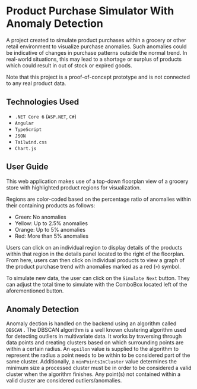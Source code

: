 # Product Purchase Simulator With Anomaly Detection

A project created to simulate product purchases within a grocery or other retail environment to visualize purchase anomalies. Such anomalies could be indicative of changes in purchase patterns outside the normal trend. In real-world situations, this may lead to a shortage or surplus of products which could result in out of stock or expired goods.

Note that this project is a proof-of-concept prototype and is not connected to any real product data.

## Technologies Used

- `.NET Core 6` (`ASP.NET`, `C#`)
- `Angular`
- `TypeScript`
- `JSON`
- `Tailwind.css`
- `Chart.js`

## User Guide

This web application makes use of a top-down floorplan view of a grocery store with highlighted product regions for visualization.

Regions are color-coded based on the percentage ratio of anomalies within their containing products as follows:

- Green: No anomalies
- Yellow: Up to 2.5% anomalies
- Orange: Up to 5% anomalies
- Red: More than 5% anomalies

Users can click on an individual region to display details of the products within that region in the details panel located to the right of the floorplan. From here, users can then click on individual products to view a graph of the product purchase trend with anomalies marked as a red (`+`) symbol.

To simulate new data, the user can click on the `Simulate Next` button. They can adjust the total time to simulate with the ComboBox located left of the aforementioned button.

## Anomaly Detection

Anomaly dection is handled on the backend using an algorithm called `DBSCAN` .
The DBSCAN algorithm is a well known clustering algorithm used for detecting outliers in multivariate data. It works by traversing through data points and creating clusters based on which surrounding points are within a certain radius. An `epsilon` value is supplied to the algorithm to represent the radius a point needs to be within to be considered part of the same cluster. Additionally, a `minPointsInCluster` value determines the minimum size a processed cluster must be in order to be considered a valid cluster when the algorithm finishes. Any point(s) not contained within a valid cluster are considered outliers/anomalies.
